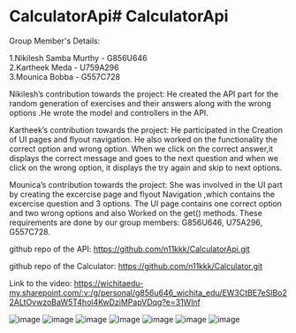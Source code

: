 # CalculatorApi# CalculatorApi

Group Member's Details:

1.Nikilesh Samba Murthy - G856U646    
2.Kartheek Meda - U759A296    
3.Mounica Bobba - G557C728    

Nikilesh’s contribution towards the project:
He created the API part for the random generation of exercises and their answers along with the wrong options .He wrote the model and controllers in the API.

Kartheek’s contribution towards the project:
He participated in the Creation of UI pages and flyout navigation. He also worked on the functionality the correct option and wrong option. When we click on the correct answer,it displays the correct message and goes to the next question and when we click on the wrong option, it displays the try again and skip to next options.

Mounica’s contribution towards the project:
She was involved in the UI part by creating the excercise page and flyout Navigation ,which contains the excercise question and 3 options. The UI page contains one correct option and two wrong options and also Worked on the get() methods. These requirements are done by our group members: G856U646, U75A296, G557C728. 


github repo of the API:
https://github.com/n11kkk/CalculatorApi.git

github repo of the Calculator:
https://github.com/n11kkk/Calculator.git

Link to the video:
https://wichitaedu-my.sharepoint.com/:v:/g/personal/g856u646_wichita_edu/EW3CtBE7eSlBo22ALtOvwzoBaW5T4hol4KwDziMPapVDqg?e=31Wlnf    


![image](https://user-images.githubusercontent.com/115042113/200742244-b839fc7e-b78d-40c5-8db8-326676301828.png)
![image](https://user-images.githubusercontent.com/115042113/200742270-75a4884a-66fc-4221-a05a-3b5fa3b3a733.png)
![image](https://user-images.githubusercontent.com/115042113/200742290-ee5ee205-892d-4588-8890-cdb70aa6c38f.png)
![image](https://user-images.githubusercontent.com/115042113/200742316-982a56e6-0b6b-44a3-8dfe-16a25c8e918b.png)
![image](https://user-images.githubusercontent.com/115042113/200742344-f19ea33a-7728-4d2f-bffa-7d2d762e3214.png)
![image](https://user-images.githubusercontent.com/115042113/200742492-2a7c6a8a-70d2-48c2-bb22-e13ed181d848.png)
![image](https://user-images.githubusercontent.com/115042113/200742498-b3ec0f6b-96b0-4417-ad7e-851ef2d22cf0.png)














































